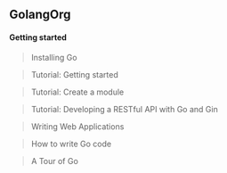 ## GolangOrg

#### Getting started

> Installing Go

> Tutorial: Getting started

> Tutorial: Create a module

> Tutorial: Developing a RESTful API with Go and Gin

> Writing Web Applications

> How to write Go code

> A Tour of Go